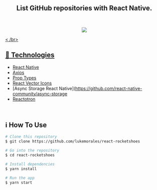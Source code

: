 <h2 align="center">
   List GitHub repositories with React Native.
</h2>

<br />

<p align="center">
 <img src="https://user-images.githubusercontent.com/49171033/70868376-0f768080-1f5f-11ea-9e09-74fc6833b565.gif">
</p>

<p align="center">
  <a href="#rocket-technologies" />
  <a href="#information_source-how-to-use" />
</p>

< /br>

## :rocket: Technologies
-  [React Native](https://facebook.github.io/react-native/)
-  [Axios](https://github.com/axios/axios)
-  [Prop Types](https://www.npmjs.com/package/prop-types)
-  [React Vector Icons](https://github.com/oblador/react-native-vector-icons)
-  [Async Storage React Native](https://github.com/react-native-community/async-storage
-  [Reactotron](https://github.com/infinitered/reactotron/blob/master/docs/quick-start-react-native.md)

<br />

## :information_source: How To Use

```bash
# Clone this repository
$ git clone https://github.com/lukemorales/react-rocketshoes

# Go into the repository
$ cd react-rocketshoes

# Install dependencies
$ yarn install

# Run the app
$ yarn start
```
